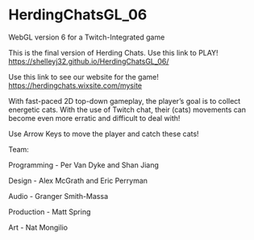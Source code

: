 # HerdingChatsGL_06
WebGL version 6 for a Twitch-Integrated game

This is the final version of Herding Chats. 
Use this link to PLAY! https://shelleyj32.github.io/HerdingChatsGL_06/

Use this link to see our website for the game! https://herdingchats.wixsite.com/mysite


With fast-paced 2D top-down gameplay, the player’s goal is to collect energetic cats. With the use of Twitch chat, their (cats) movements can become even more erratic and difficult to deal with!

Use Arrow Keys to move the player and catch these cats!


Team: 

Programming - Per Van Dyke and Shan Jiang

Design - Alex McGrath and Eric Perryman

Audio - Granger Smith-Massa

Production - Matt Spring

Art - Nat Mongilio
